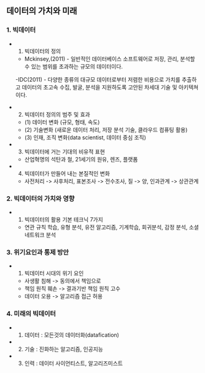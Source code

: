 ## 데이터의 가치와 미래

### 1. 빅데이터
- 1) 빅데이터의 정의
	- Mckinsey,(2011) - 일반적인 데이터베이스 소프트웨어로 저장, 관리, 분석할 수 있는 범위를 초과하는  규모의 데이터이다.
	
	-IDC(2011) - 다양한 종류의 대규모 데이터로부터 저렴한 비용으로 가치를 추출하고 데이터의 초고속 수집, 발굴, 분석을 지원하도록 고안된 차세대 기술 및 아키텍쳐이다.

- 2) 빅데이터 정의의 범주 및 효과
	- (1) 데이터 변화 (규모, 형태, 속도)
	- (2) 기술변화 (새로운 데이터 처리, 저장 분석 기술, 클라우드 컴퓨팅 활용)
	- (3) 인재, 조직 변화(data scientist, 데이터 중심 조직)

- 3) 빅데이터에 거는 기대의 비유적 표현
	- 산업혁명의 석탄과 철, 21세기의 원유, 렌즈, 플랫폼

- 4) 빅데이터가 만들어 내는 본질적인 변화
	- 사전처리 -> 사후처리, 표본조사 -> 전수조사, 질 -> 양, 인과관계 -> 상관관계

### 2. 빅데이터의 가치와 영향
- 1) 빅데이터의 활용 기본 테크닉 7가지
	- 연관 규칙 학습, 유형 분석, 유전 알고리즘, 기계학습, 회귀분석, 감정 분석, 소셜 네트워크 분석

### 3. 위기요인과 통제 방안
- 1) 빅데이터 시대의 위기 요인
	- 사생활 침해 -> 동의에서 책임으로
	- 책임 원칙 훼손 -> 결과기반 책임 원칙 고수
	- 데이터 오용 -> 알고리즘 접근 허용

### 4. 미래의 빅데이터
- 1) 데이터 : 모든것의 데이터화(datafication)
- 2) 기술 : 진화하는 알고리즘, 인공지능
- 3) 인력 : 데이터 사이언티스트, 알고리즈미스트

